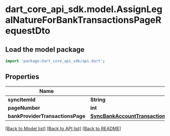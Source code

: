 # dart_core_api_sdk.model.AssignLegalNatureForBankTransactionsPageRequestDto

## Load the model package
```dart
import 'package:dart_core_api_sdk/api.dart';
```

## Properties
Name | Type | Description | Notes
------------ | ------------- | ------------- | -------------
**syncItemId** | **String** |  | 
**pageNumber** | **int** |  | 
**bankProviderTransactionsPage** | [**SyncBankAccountTransactionsPageEndRequestDtoBankProviderTransactionsPage**](SyncBankAccountTransactionsPageEndRequestDtoBankProviderTransactionsPage.md) |  | 

[[Back to Model list]](../README.md#documentation-for-models) [[Back to API list]](../README.md#documentation-for-api-endpoints) [[Back to README]](../README.md)



